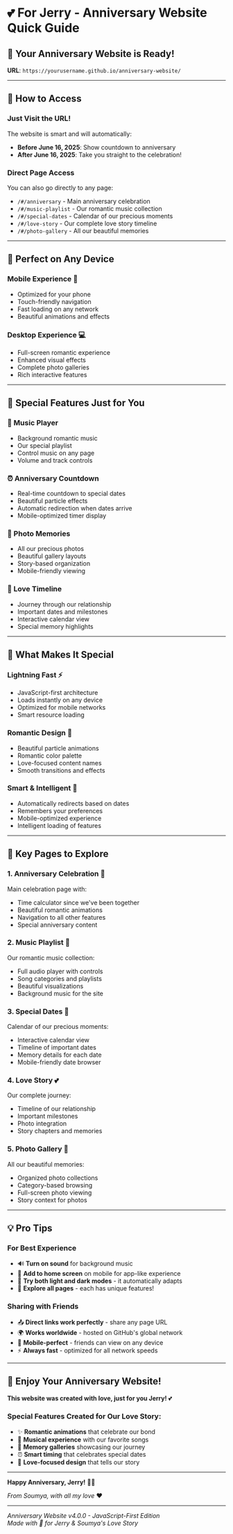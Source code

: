 # 💕 For Jerry - Anniversary Website Quick Guide

## 🌟 Your Anniversary Website is Ready!

**URL**: `https://yourusername.github.io/anniversary-website/`

---

## 🚀 How to Access

### **Just Visit the URL!**
The website is smart and will automatically:
- **Before June 16, 2025**: Show countdown to anniversary
- **After June 16, 2025**: Take you straight to the celebration!

### **Direct Page Access**
You can also go directly to any page:
- `/#/anniversary` - Main anniversary celebration
- `/#/music-playlist` - Our romantic music collection  
- `/#/special-dates` - Calendar of our precious moments
- `/#/love-story` - Our complete love story timeline
- `/#/photo-gallery` - All our beautiful memories

---

## 📱 Perfect on Any Device

### **Mobile Experience** 📱
- Optimized for your phone
- Touch-friendly navigation
- Fast loading on any network
- Beautiful animations and effects

### **Desktop Experience** 💻  
- Full-screen romantic experience
- Enhanced visual effects
- Complete photo galleries
- Rich interactive features

---

## 🎵 Special Features Just for You

### **🎼 Music Player**
- Background romantic music
- Our special playlist
- Control music on any page
- Volume and track controls

### **⏰ Anniversary Countdown**
- Real-time countdown to special dates
- Beautiful particle effects
- Automatic redirection when dates arrive
- Mobile-optimized timer display

### **📸 Photo Memories**
- All our precious photos
- Beautiful gallery layouts
- Story-based organization
- Mobile-friendly viewing

### **💌 Love Timeline**
- Journey through our relationship
- Important dates and milestones
- Interactive calendar view
- Special memory highlights

---

## 🎨 What Makes It Special

### **Lightning Fast** ⚡
- JavaScript-first architecture
- Loads instantly on any device
- Optimized for mobile networks
- Smart resource loading

### **Romantic Design** 💖
- Beautiful particle animations
- Romantic color palette
- Love-focused content names
- Smooth transitions and effects

### **Smart & Intelligent** 🧠
- Automatically redirects based on dates
- Remembers your preferences
- Mobile-optimized experience
- Intelligent loading of features

---

## 🎯 Key Pages to Explore

### **1. Anniversary Celebration** 🎊
Main celebration page with:
- Time calculator since we've been together
- Beautiful romantic animations
- Navigation to all other features
- Special anniversary content

### **2. Music Playlist** 🎵
Our romantic music collection:
- Full audio player with controls
- Song categories and playlists
- Beautiful visualizations
- Background music for the site

### **3. Special Dates** 📅
Calendar of our precious moments:
- Interactive calendar view
- Timeline of important dates
- Memory details for each date
- Mobile-friendly date browser

### **4. Love Story** 💕
Our complete journey:
- Timeline of our relationship
- Important milestones
- Photo integration
- Story chapters and memories

### **5. Photo Gallery** 📸
All our beautiful memories:
- Organized photo collections
- Category-based browsing
- Full-screen photo viewing
- Story context for photos

---

## 💡 Pro Tips

### **For Best Experience**
- 🔊 **Turn on sound** for background music
- 📱 **Add to home screen** on mobile for app-like experience
- 🌃 **Try both light and dark modes** - it automatically adapts
- 💖 **Explore all pages** - each has unique features!

### **Sharing with Friends**
- 📤 **Direct links work perfectly** - share any page URL
- 🌍 **Works worldwide** - hosted on GitHub's global network
- 📱 **Mobile-perfect** - friends can view on any device
- ⚡ **Always fast** - optimized for all network speeds

---

## 🎉 Enjoy Your Anniversary Website!

**This website was created with love, just for you Jerry!** 💕

### **Special Features Created for Our Love Story**:
- ✨ **Romantic animations** that celebrate our bond
- 🎼 **Musical experience** with our favorite songs  
- 📸 **Memory galleries** showcasing our journey
- ⏰ **Smart timing** that celebrates special dates
- 💖 **Love-focused design** that tells our story

---

**Happy Anniversary, Jerry!** 🎊💕

*From Soumya, with all my love* ❤️

---

*Anniversary Website v4.0.0 - JavaScript-First Edition*  
*Made with 💖 for Jerry & Soumya's Love Story*
